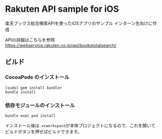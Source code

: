 # Rakuten API sample for iOS

楽天ブックス総合検索APIを使ったiOSアプリのサンプル
インターン生向けに作成

APIの詳細はこちらを参照
https://webservice.rakuten.co.jp/api/bookstotalsearch/

## ビルド

### CocoaPods のインストール

```
[sudo] gem install bundler
bundle install
```

### 依存モジュールのインストール

```
bundle exec pod install
```

インストール後は`.xcworkspace`が本体プロジェクトになるので、これを開いてビルドボタンを押せばビルドできます。
